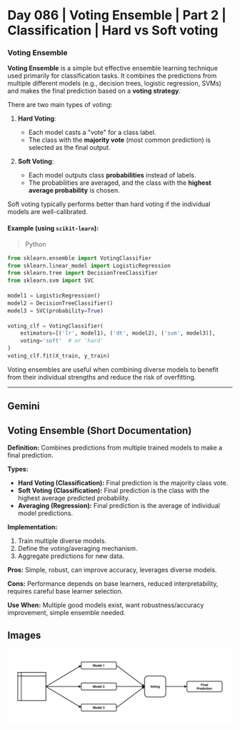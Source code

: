 # Day 086 | Voting Ensemble | Part 2 | Classification | Hard vs Soft voting


### Voting Ensemble

**Voting Ensemble** is a simple but effective ensemble learning technique used primarily for classification tasks. It combines the predictions from multiple different models (e.g., decision trees, logistic regression, SVMs) and makes the final prediction based on a **voting strategy**.

There are two main types of voting:

1. **Hard Voting**:

   * Each model casts a "vote" for a class label.
   * The class with the **majority vote** (most common prediction) is selected as the final output.

2. **Soft Voting**:

   * Each model outputs class **probabilities** instead of labels.
   * The probabilities are averaged, and the class with the **highest average probability** is chosen.

Soft voting typically performs better than hard voting if the individual models are well-calibrated.

#### Example (using `scikit-learn`):

> Python
```python
from sklearn.ensemble import VotingClassifier
from sklearn.linear_model import LogisticRegression
from sklearn.tree import DecisionTreeClassifier
from sklearn.svm import SVC

model1 = LogisticRegression()
model2 = DecisionTreeClassifier()
model3 = SVC(probability=True)

voting_clf = VotingClassifier(
    estimators=[('lr', model1), ('dt', model2), ('svm', model3)],
    voting='soft'  # or 'hard'
)
voting_clf.fit(X_train, y_train)
```

Voting ensembles are useful when combining diverse models to benefit from their individual strengths and reduce the risk of overfitting.

---


## Gemini
## Voting Ensemble (Short Documentation)

**Definition:** Combines predictions from multiple trained models to make a final prediction.

**Types:**

* **Hard Voting (Classification):** Final prediction is the majority class vote.
* **Soft Voting (Classification):** Final prediction is the class with the highest average predicted probability.
* **Averaging (Regression):** Final prediction is the average of individual model predictions.

**Implementation:**

1.  Train multiple diverse models.
2.  Define the voting/averaging mechanism.
3.  Aggregate predictions for new data.

**Pros:** Simple, robust, can improve accuracy, leverages diverse models.

**Cons:** Performance depends on base learners, reduced interpretability, requires careful base learner selection.

**Use When:** Multiple good models exist, want robustness/accuracy improvement, simple ensemble needed.


## Images
![image1](assets/f1.png)
